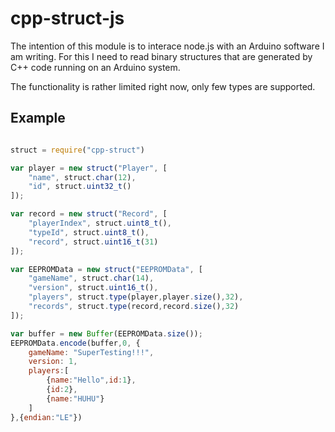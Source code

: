 # cpp-struct-js

The intention of this module is to interace node.js with an Arduino software I am writing. For this I need to read binary structures that are generated by C++ code running on an Arduino system.

The functionality is rather limited right now, only few types are supported.

## Example

```javascript

struct = require("cpp-struct")

var player = new struct("Player", [
	"name", struct.char(12),
	"id", struct.uint32_t()
]);

var record = new struct("Record", [
	"playerIndex", struct.uint8_t(),
	"typeId", struct.uint8_t(),
	"record", struct.uint16_t(31)
]);

var EEPROMData = new struct("EEPROMData", [
	"gameName", struct.char(14),
	"version", struct.uint16_t(),
	"players", struct.type(player,player.size(),32),
	"records", struct.type(record,record.size(),32)
]);

var buffer = new Buffer(EEPROMData.size());
EEPROMData.encode(buffer,0, {
	gameName: "SuperTesting!!!",
	version: 1,
	players:[
		{name:"Hello",id:1},
		{id:2},
		{name:"HUHU"}
	]
},{endian:"LE"})

```